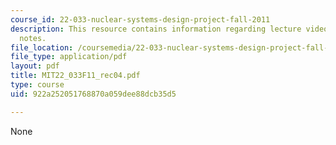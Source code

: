 ```yaml
---
course_id: 22-033-nuclear-systems-design-project-fall-2011
description: This resource contains information regarding lecture videos and class
  notes.
file_location: /coursemedia/22-033-nuclear-systems-design-project-fall-2011/922a252051768870a059dee88dcb35d5_MIT22_033F11_rec04.pdf
file_type: application/pdf
layout: pdf
title: MIT22_033F11_rec04.pdf
type: course
uid: 922a252051768870a059dee88dcb35d5

---
```

None